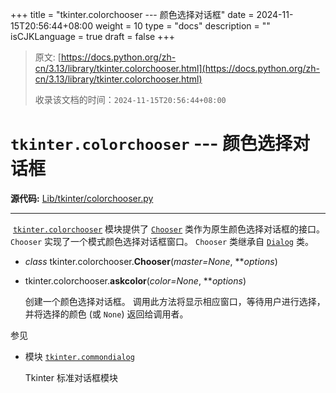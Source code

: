 +++
title = "tkinter.colorchooser --- 颜色选择对话框"
date = 2024-11-15T20:56:44+08:00
weight = 10
type = "docs"
description = ""
isCJKLanguage = true
draft = false
+++

> 原文: [https://docs.python.org/zh-cn/3.13/library/tkinter.colorchooser.html](https://docs.python.org/zh-cn/3.13/library/tkinter.colorchooser.html)
>
> 收录该文档的时间：`2024-11-15T20:56:44+08:00`

# `tkinter.colorchooser` --- 颜色选择对话框

**源代码:** [Lib/tkinter/colorchooser.py](https://github.com/python/cpython/tree/3.13/Lib/tkinter/colorchooser.py)

------

​	[`tkinter.colorchooser`](https://docs.python.org/zh-cn/3.13/library/tkinter.colorchooser.html#module-tkinter.colorchooser) 模块提供了 [`Chooser`](https://docs.python.org/zh-cn/3.13/library/tkinter.colorchooser.html#tkinter.colorchooser.Chooser) 类作为原生颜色选择对话框的接口。 `Chooser` 实现了一个模式颜色选择对话框窗口。 `Chooser` 类继承自 [`Dialog`](https://docs.python.org/zh-cn/3.13/library/dialog.html#tkinter.commondialog.Dialog) 类。

- *class* tkinter.colorchooser.**Chooser**(*master=None*, ***options*)

  

- tkinter.colorchooser.**askcolor**(*color=None*, ***options*)

  创建一个颜色选择对话框。 调用此方法将显示相应窗口，等待用户进行选择，并将选择的颜色 (或 `None`) 返回给调用者。

参见

- 模块 [`tkinter.commondialog`](https://docs.python.org/zh-cn/3.13/library/dialog.html#module-tkinter.commondialog)

  Tkinter 标准对话框模块
